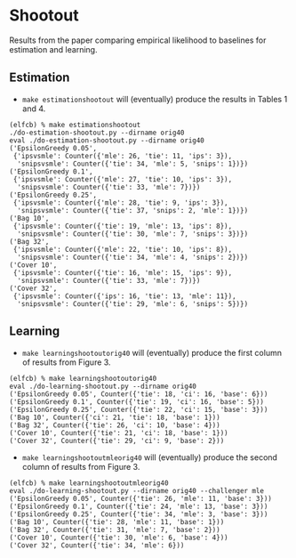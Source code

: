 # Shootout

Results from the paper comparing empirical likelihood to baselines for estimation and learning.

## Estimation

* ```make estimationshootout``` will (eventually) produce the results in Tables 1 and 4.
```console
(elfcb) % make estimationshootout
./do-estimation-shootout.py --dirname orig40
eval ./do-estimation-shootout.py --dirname orig40
('EpsilonGreedy 0.05',
 {'ipsvsmle': Counter({'mle': 26, 'tie': 11, 'ips': 3}),
  'snipsvsmle': Counter({'tie': 34, 'mle': 5, 'snips': 1})})
('EpsilonGreedy 0.1',
 {'ipsvsmle': Counter({'mle': 27, 'tie': 10, 'ips': 3}),
  'snipsvsmle': Counter({'tie': 33, 'mle': 7})})
('EpsilonGreedy 0.25',
 {'ipsvsmle': Counter({'mle': 28, 'tie': 9, 'ips': 3}),
  'snipsvsmle': Counter({'tie': 37, 'snips': 2, 'mle': 1})})
('Bag 10',
 {'ipsvsmle': Counter({'tie': 19, 'mle': 13, 'ips': 8}),
  'snipsvsmle': Counter({'tie': 30, 'mle': 7, 'snips': 3})})
('Bag 32',
 {'ipsvsmle': Counter({'mle': 22, 'tie': 10, 'ips': 8}),
  'snipsvsmle': Counter({'tie': 34, 'mle': 4, 'snips': 2})})
('Cover 10',
 {'ipsvsmle': Counter({'tie': 16, 'mle': 15, 'ips': 9}),
  'snipsvsmle': Counter({'tie': 33, 'mle': 7})})
('Cover 32',
 {'ipsvsmle': Counter({'ips': 16, 'tie': 13, 'mle': 11}),
  'snipsvsmle': Counter({'tie': 29, 'mle': 6, 'snips': 5})})
```

## Learning

 * ```make learningshootoutorig40``` will (eventually) produce the first column of results from Figure 3.
 ```console
(elfcb) % make learningshootoutorig40
eval ./do-learning-shootout.py --dirname orig40
('EpsilonGreedy 0.05', Counter({'tie': 18, 'ci': 16, 'base': 6}))
('EpsilonGreedy 0.1', Counter({'tie': 19, 'ci': 16, 'base': 5}))
('EpsilonGreedy 0.25', Counter({'tie': 22, 'ci': 15, 'base': 3}))
('Bag 10', Counter({'ci': 21, 'tie': 18, 'base': 1}))
('Bag 32', Counter({'tie': 26, 'ci': 10, 'base': 4}))
('Cover 10', Counter({'tie': 21, 'ci': 18, 'base': 1}))
('Cover 32', Counter({'tie': 29, 'ci': 9, 'base': 2}))
```

* ```make learningshootoutmleorig40``` will (eventually) produce the second column of results from Figure 3.
```console
(elfcb) % make learningshootoutmleorig40
eval ./do-learning-shootout.py --dirname orig40 --challenger mle
('EpsilonGreedy 0.05', Counter({'tie': 26, 'mle': 11, 'base': 3}))
('EpsilonGreedy 0.1', Counter({'tie': 24, 'mle': 13, 'base': 3}))
('EpsilonGreedy 0.25', Counter({'tie': 34, 'mle': 3, 'base': 3}))
('Bag 10', Counter({'tie': 28, 'mle': 11, 'base': 1}))
('Bag 32', Counter({'tie': 31, 'mle': 7, 'base': 2}))
('Cover 10', Counter({'tie': 30, 'mle': 6, 'base': 4}))
('Cover 32', Counter({'tie': 34, 'mle': 6}))
```
